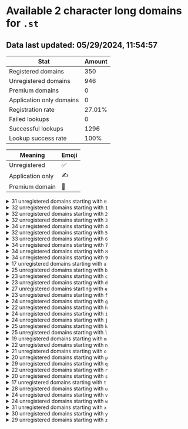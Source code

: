 # Available 2 character long domains for `.st`

## Data last updated: 05/29/2024, 11:54:57

|Stat|Amount|
|--|--|
|Registered domains|350|
|Unregistered domains|946|
|Premium domains|0|
|Application only domains|0|
|Registration rate|27.01%|
|Failed lookups|0|
|Successful lookups|1296|
|Lookup success rate|100%|


|Meaning|Emoji|
|--|--|
|Unregistered|:white_check_mark:|
|Application only|:writing_hand:|
|Premium domain|:gem:|

<details>
<summary>31 unregistered domains starting with <bold><code>0</code></bold></summary>

|Type|Domain|
|--|--|
|:white_check_mark:|`03.st`|
|:white_check_mark:|`05.st`|
|:white_check_mark:|`06.st`|
|:white_check_mark:|`07.st`|
|:white_check_mark:|`09.st`|
|:white_check_mark:|`0a.st`|
|:white_check_mark:|`0b.st`|
|:white_check_mark:|`0c.st`|
|:white_check_mark:|`0d.st`|
|:white_check_mark:|`0e.st`|
|:white_check_mark:|`0f.st`|
|:white_check_mark:|`0g.st`|
|:white_check_mark:|`0h.st`|
|:white_check_mark:|`0i.st`|
|:white_check_mark:|`0j.st`|
|:white_check_mark:|`0k.st`|
|:white_check_mark:|`0l.st`|
|:white_check_mark:|`0m.st`|
|:white_check_mark:|`0n.st`|
|:white_check_mark:|`0o.st`|
|:white_check_mark:|`0p.st`|
|:white_check_mark:|`0q.st`|
|:white_check_mark:|`0r.st`|
|:white_check_mark:|`0s.st`|
|:white_check_mark:|`0t.st`|
|:white_check_mark:|`0u.st`|
|:white_check_mark:|`0v.st`|
|:white_check_mark:|`0w.st`|
|:white_check_mark:|`0x.st`|
|:white_check_mark:|`0y.st`|
|:white_check_mark:|`0z.st`|
</details>
<details>
<summary>32 unregistered domains starting with <bold><code>1</code></bold></summary>

|Type|Domain|
|--|--|
|:white_check_mark:|`10.st`|
|:white_check_mark:|`11.st`|
|:white_check_mark:|`12.st`|
|:white_check_mark:|`14.st`|
|:white_check_mark:|`15.st`|
|:white_check_mark:|`17.st`|
|:white_check_mark:|`1a.st`|
|:white_check_mark:|`1b.st`|
|:white_check_mark:|`1c.st`|
|:white_check_mark:|`1d.st`|
|:white_check_mark:|`1e.st`|
|:white_check_mark:|`1f.st`|
|:white_check_mark:|`1g.st`|
|:white_check_mark:|`1h.st`|
|:white_check_mark:|`1i.st`|
|:white_check_mark:|`1j.st`|
|:white_check_mark:|`1k.st`|
|:white_check_mark:|`1l.st`|
|:white_check_mark:|`1m.st`|
|:white_check_mark:|`1n.st`|
|:white_check_mark:|`1o.st`|
|:white_check_mark:|`1p.st`|
|:white_check_mark:|`1q.st`|
|:white_check_mark:|`1r.st`|
|:white_check_mark:|`1s.st`|
|:white_check_mark:|`1t.st`|
|:white_check_mark:|`1u.st`|
|:white_check_mark:|`1v.st`|
|:white_check_mark:|`1w.st`|
|:white_check_mark:|`1x.st`|
|:white_check_mark:|`1y.st`|
|:white_check_mark:|`1z.st`|
</details>
<details>
<summary>32 unregistered domains starting with <bold><code>2</code></bold></summary>

|Type|Domain|
|--|--|
|:white_check_mark:|`22.st`|
|:white_check_mark:|`24.st`|
|:white_check_mark:|`25.st`|
|:white_check_mark:|`26.st`|
|:white_check_mark:|`27.st`|
|:white_check_mark:|`28.st`|
|:white_check_mark:|`29.st`|
|:white_check_mark:|`2a.st`|
|:white_check_mark:|`2b.st`|
|:white_check_mark:|`2c.st`|
|:white_check_mark:|`2d.st`|
|:white_check_mark:|`2f.st`|
|:white_check_mark:|`2g.st`|
|:white_check_mark:|`2h.st`|
|:white_check_mark:|`2i.st`|
|:white_check_mark:|`2j.st`|
|:white_check_mark:|`2k.st`|
|:white_check_mark:|`2l.st`|
|:white_check_mark:|`2m.st`|
|:white_check_mark:|`2n.st`|
|:white_check_mark:|`2o.st`|
|:white_check_mark:|`2p.st`|
|:white_check_mark:|`2q.st`|
|:white_check_mark:|`2r.st`|
|:white_check_mark:|`2s.st`|
|:white_check_mark:|`2t.st`|
|:white_check_mark:|`2u.st`|
|:white_check_mark:|`2v.st`|
|:white_check_mark:|`2w.st`|
|:white_check_mark:|`2x.st`|
|:white_check_mark:|`2y.st`|
|:white_check_mark:|`2z.st`|
</details>
<details>
<summary>32 unregistered domains starting with <bold><code>3</code></bold></summary>

|Type|Domain|
|--|--|
|:white_check_mark:|`31.st`|
|:white_check_mark:|`32.st`|
|:white_check_mark:|`33.st`|
|:white_check_mark:|`34.st`|
|:white_check_mark:|`35.st`|
|:white_check_mark:|`36.st`|
|:white_check_mark:|`37.st`|
|:white_check_mark:|`38.st`|
|:white_check_mark:|`39.st`|
|:white_check_mark:|`3a.st`|
|:white_check_mark:|`3b.st`|
|:white_check_mark:|`3c.st`|
|:white_check_mark:|`3e.st`|
|:white_check_mark:|`3f.st`|
|:white_check_mark:|`3g.st`|
|:white_check_mark:|`3h.st`|
|:white_check_mark:|`3i.st`|
|:white_check_mark:|`3j.st`|
|:white_check_mark:|`3l.st`|
|:white_check_mark:|`3n.st`|
|:white_check_mark:|`3o.st`|
|:white_check_mark:|`3p.st`|
|:white_check_mark:|`3q.st`|
|:white_check_mark:|`3r.st`|
|:white_check_mark:|`3s.st`|
|:white_check_mark:|`3t.st`|
|:white_check_mark:|`3u.st`|
|:white_check_mark:|`3v.st`|
|:white_check_mark:|`3w.st`|
|:white_check_mark:|`3x.st`|
|:white_check_mark:|`3y.st`|
|:white_check_mark:|`3z.st`|
</details>
<details>
<summary>34 unregistered domains starting with <bold><code>4</code></bold></summary>

|Type|Domain|
|--|--|
|:white_check_mark:|`42.st`|
|:white_check_mark:|`43.st`|
|:white_check_mark:|`44.st`|
|:white_check_mark:|`45.st`|
|:white_check_mark:|`46.st`|
|:white_check_mark:|`47.st`|
|:white_check_mark:|`48.st`|
|:white_check_mark:|`49.st`|
|:white_check_mark:|`4a.st`|
|:white_check_mark:|`4b.st`|
|:white_check_mark:|`4c.st`|
|:white_check_mark:|`4d.st`|
|:white_check_mark:|`4e.st`|
|:white_check_mark:|`4f.st`|
|:white_check_mark:|`4g.st`|
|:white_check_mark:|`4h.st`|
|:white_check_mark:|`4i.st`|
|:white_check_mark:|`4j.st`|
|:white_check_mark:|`4k.st`|
|:white_check_mark:|`4l.st`|
|:white_check_mark:|`4m.st`|
|:white_check_mark:|`4n.st`|
|:white_check_mark:|`4o.st`|
|:white_check_mark:|`4p.st`|
|:white_check_mark:|`4q.st`|
|:white_check_mark:|`4r.st`|
|:white_check_mark:|`4s.st`|
|:white_check_mark:|`4t.st`|
|:white_check_mark:|`4u.st`|
|:white_check_mark:|`4v.st`|
|:white_check_mark:|`4w.st`|
|:white_check_mark:|`4x.st`|
|:white_check_mark:|`4y.st`|
|:white_check_mark:|`4z.st`|
</details>
<details>
<summary>32 unregistered domains starting with <bold><code>5</code></bold></summary>

|Type|Domain|
|--|--|
|:white_check_mark:|`52.st`|
|:white_check_mark:|`53.st`|
|:white_check_mark:|`54.st`|
|:white_check_mark:|`55.st`|
|:white_check_mark:|`56.st`|
|:white_check_mark:|`57.st`|
|:white_check_mark:|`59.st`|
|:white_check_mark:|`5a.st`|
|:white_check_mark:|`5b.st`|
|:white_check_mark:|`5c.st`|
|:white_check_mark:|`5d.st`|
|:white_check_mark:|`5e.st`|
|:white_check_mark:|`5f.st`|
|:white_check_mark:|`5h.st`|
|:white_check_mark:|`5i.st`|
|:white_check_mark:|`5j.st`|
|:white_check_mark:|`5k.st`|
|:white_check_mark:|`5l.st`|
|:white_check_mark:|`5m.st`|
|:white_check_mark:|`5n.st`|
|:white_check_mark:|`5o.st`|
|:white_check_mark:|`5p.st`|
|:white_check_mark:|`5q.st`|
|:white_check_mark:|`5r.st`|
|:white_check_mark:|`5s.st`|
|:white_check_mark:|`5t.st`|
|:white_check_mark:|`5u.st`|
|:white_check_mark:|`5v.st`|
|:white_check_mark:|`5w.st`|
|:white_check_mark:|`5x.st`|
|:white_check_mark:|`5y.st`|
|:white_check_mark:|`5z.st`|
</details>
<details>
<summary>33 unregistered domains starting with <bold><code>6</code></bold></summary>

|Type|Domain|
|--|--|
|:white_check_mark:|`61.st`|
|:white_check_mark:|`62.st`|
|:white_check_mark:|`63.st`|
|:white_check_mark:|`64.st`|
|:white_check_mark:|`65.st`|
|:white_check_mark:|`66.st`|
|:white_check_mark:|`67.st`|
|:white_check_mark:|`6a.st`|
|:white_check_mark:|`6b.st`|
|:white_check_mark:|`6c.st`|
|:white_check_mark:|`6d.st`|
|:white_check_mark:|`6e.st`|
|:white_check_mark:|`6f.st`|
|:white_check_mark:|`6g.st`|
|:white_check_mark:|`6h.st`|
|:white_check_mark:|`6i.st`|
|:white_check_mark:|`6j.st`|
|:white_check_mark:|`6k.st`|
|:white_check_mark:|`6l.st`|
|:white_check_mark:|`6m.st`|
|:white_check_mark:|`6n.st`|
|:white_check_mark:|`6o.st`|
|:white_check_mark:|`6p.st`|
|:white_check_mark:|`6q.st`|
|:white_check_mark:|`6r.st`|
|:white_check_mark:|`6s.st`|
|:white_check_mark:|`6t.st`|
|:white_check_mark:|`6u.st`|
|:white_check_mark:|`6v.st`|
|:white_check_mark:|`6w.st`|
|:white_check_mark:|`6x.st`|
|:white_check_mark:|`6y.st`|
|:white_check_mark:|`6z.st`|
</details>
<details>
<summary>34 unregistered domains starting with <bold><code>7</code></bold></summary>

|Type|Domain|
|--|--|
|:white_check_mark:|`71.st`|
|:white_check_mark:|`72.st`|
|:white_check_mark:|`73.st`|
|:white_check_mark:|`74.st`|
|:white_check_mark:|`75.st`|
|:white_check_mark:|`76.st`|
|:white_check_mark:|`77.st`|
|:white_check_mark:|`79.st`|
|:white_check_mark:|`7a.st`|
|:white_check_mark:|`7b.st`|
|:white_check_mark:|`7c.st`|
|:white_check_mark:|`7d.st`|
|:white_check_mark:|`7e.st`|
|:white_check_mark:|`7f.st`|
|:white_check_mark:|`7g.st`|
|:white_check_mark:|`7h.st`|
|:white_check_mark:|`7i.st`|
|:white_check_mark:|`7j.st`|
|:white_check_mark:|`7k.st`|
|:white_check_mark:|`7l.st`|
|:white_check_mark:|`7m.st`|
|:white_check_mark:|`7n.st`|
|:white_check_mark:|`7o.st`|
|:white_check_mark:|`7p.st`|
|:white_check_mark:|`7q.st`|
|:white_check_mark:|`7r.st`|
|:white_check_mark:|`7s.st`|
|:white_check_mark:|`7t.st`|
|:white_check_mark:|`7u.st`|
|:white_check_mark:|`7v.st`|
|:white_check_mark:|`7w.st`|
|:white_check_mark:|`7x.st`|
|:white_check_mark:|`7y.st`|
|:white_check_mark:|`7z.st`|
</details>
<details>
<summary>34 unregistered domains starting with <bold><code>8</code></bold></summary>

|Type|Domain|
|--|--|
|:white_check_mark:|`81.st`|
|:white_check_mark:|`82.st`|
|:white_check_mark:|`83.st`|
|:white_check_mark:|`84.st`|
|:white_check_mark:|`85.st`|
|:white_check_mark:|`86.st`|
|:white_check_mark:|`87.st`|
|:white_check_mark:|`89.st`|
|:white_check_mark:|`8a.st`|
|:white_check_mark:|`8b.st`|
|:white_check_mark:|`8c.st`|
|:white_check_mark:|`8d.st`|
|:white_check_mark:|`8e.st`|
|:white_check_mark:|`8f.st`|
|:white_check_mark:|`8g.st`|
|:white_check_mark:|`8h.st`|
|:white_check_mark:|`8i.st`|
|:white_check_mark:|`8j.st`|
|:white_check_mark:|`8k.st`|
|:white_check_mark:|`8l.st`|
|:white_check_mark:|`8m.st`|
|:white_check_mark:|`8n.st`|
|:white_check_mark:|`8o.st`|
|:white_check_mark:|`8p.st`|
|:white_check_mark:|`8q.st`|
|:white_check_mark:|`8r.st`|
|:white_check_mark:|`8s.st`|
|:white_check_mark:|`8t.st`|
|:white_check_mark:|`8u.st`|
|:white_check_mark:|`8v.st`|
|:white_check_mark:|`8w.st`|
|:white_check_mark:|`8x.st`|
|:white_check_mark:|`8y.st`|
|:white_check_mark:|`8z.st`|
</details>
<details>
<summary>34 unregistered domains starting with <bold><code>9</code></bold></summary>

|Type|Domain|
|--|--|
|:white_check_mark:|`91.st`|
|:white_check_mark:|`92.st`|
|:white_check_mark:|`93.st`|
|:white_check_mark:|`94.st`|
|:white_check_mark:|`95.st`|
|:white_check_mark:|`96.st`|
|:white_check_mark:|`97.st`|
|:white_check_mark:|`99.st`|
|:white_check_mark:|`9a.st`|
|:white_check_mark:|`9b.st`|
|:white_check_mark:|`9c.st`|
|:white_check_mark:|`9d.st`|
|:white_check_mark:|`9e.st`|
|:white_check_mark:|`9f.st`|
|:white_check_mark:|`9g.st`|
|:white_check_mark:|`9h.st`|
|:white_check_mark:|`9i.st`|
|:white_check_mark:|`9j.st`|
|:white_check_mark:|`9k.st`|
|:white_check_mark:|`9l.st`|
|:white_check_mark:|`9m.st`|
|:white_check_mark:|`9n.st`|
|:white_check_mark:|`9o.st`|
|:white_check_mark:|`9p.st`|
|:white_check_mark:|`9q.st`|
|:white_check_mark:|`9r.st`|
|:white_check_mark:|`9s.st`|
|:white_check_mark:|`9t.st`|
|:white_check_mark:|`9u.st`|
|:white_check_mark:|`9v.st`|
|:white_check_mark:|`9w.st`|
|:white_check_mark:|`9x.st`|
|:white_check_mark:|`9y.st`|
|:white_check_mark:|`9z.st`|
</details>
<details>
<summary>17 unregistered domains starting with <bold><code>a</code></bold></summary>

|Type|Domain|
|--|--|
|:white_check_mark:|`a0.st`|
|:white_check_mark:|`a2.st`|
|:white_check_mark:|`a3.st`|
|:white_check_mark:|`a4.st`|
|:white_check_mark:|`a5.st`|
|:white_check_mark:|`a6.st`|
|:white_check_mark:|`a7.st`|
|:white_check_mark:|`a8.st`|
|:white_check_mark:|`a9.st`|
|:white_check_mark:|`ae.st`|
|:white_check_mark:|`ah.st`|
|:white_check_mark:|`ak.st`|
|:white_check_mark:|`am.st`|
|:white_check_mark:|`an.st`|
|:white_check_mark:|`aq.st`|
|:white_check_mark:|`aw.st`|
|:white_check_mark:|`ay.st`|
</details>
<details>
<summary>25 unregistered domains starting with <bold><code>b</code></bold></summary>

|Type|Domain|
|--|--|
|:white_check_mark:|`b0.st`|
|:white_check_mark:|`b1.st`|
|:white_check_mark:|`b3.st`|
|:white_check_mark:|`b4.st`|
|:white_check_mark:|`b5.st`|
|:white_check_mark:|`b6.st`|
|:white_check_mark:|`b7.st`|
|:white_check_mark:|`b8.st`|
|:white_check_mark:|`b9.st`|
|:white_check_mark:|`bd.st`|
|:white_check_mark:|`bf.st`|
|:white_check_mark:|`bg.st`|
|:white_check_mark:|`bh.st`|
|:white_check_mark:|`bj.st`|
|:white_check_mark:|`bk.st`|
|:white_check_mark:|`bm.st`|
|:white_check_mark:|`bn.st`|
|:white_check_mark:|`bp.st`|
|:white_check_mark:|`bq.st`|
|:white_check_mark:|`bs.st`|
|:white_check_mark:|`bt.st`|
|:white_check_mark:|`bv.st`|
|:white_check_mark:|`bw.st`|
|:white_check_mark:|`bx.st`|
|:white_check_mark:|`bz.st`|
</details>
<details>
<summary>23 unregistered domains starting with <bold><code>c</code></bold></summary>

|Type|Domain|
|--|--|
|:white_check_mark:|`c0.st`|
|:white_check_mark:|`c1.st`|
|:white_check_mark:|`c2.st`|
|:white_check_mark:|`c3.st`|
|:white_check_mark:|`c4.st`|
|:white_check_mark:|`c5.st`|
|:white_check_mark:|`c6.st`|
|:white_check_mark:|`c7.st`|
|:white_check_mark:|`c8.st`|
|:white_check_mark:|`c9.st`|
|:white_check_mark:|`cb.st`|
|:white_check_mark:|`cg.st`|
|:white_check_mark:|`ci.st`|
|:white_check_mark:|`cj.st`|
|:white_check_mark:|`ck.st`|
|:white_check_mark:|`cm.st`|
|:white_check_mark:|`cq.st`|
|:white_check_mark:|`cr.st`|
|:white_check_mark:|`cs.st`|
|:white_check_mark:|`cv.st`|
|:white_check_mark:|`cx.st`|
|:white_check_mark:|`cy.st`|
|:white_check_mark:|`cz.st`|
</details>
<details>
<summary>23 unregistered domains starting with <bold><code>d</code></bold></summary>

|Type|Domain|
|--|--|
|:white_check_mark:|`d0.st`|
|:white_check_mark:|`d1.st`|
|:white_check_mark:|`d2.st`|
|:white_check_mark:|`d3.st`|
|:white_check_mark:|`d4.st`|
|:white_check_mark:|`d5.st`|
|:white_check_mark:|`d6.st`|
|:white_check_mark:|`d7.st`|
|:white_check_mark:|`d8.st`|
|:white_check_mark:|`d9.st`|
|:white_check_mark:|`db.st`|
|:white_check_mark:|`df.st`|
|:white_check_mark:|`dh.st`|
|:white_check_mark:|`dk.st`|
|:white_check_mark:|`dl.st`|
|:white_check_mark:|`dm.st`|
|:white_check_mark:|`dp.st`|
|:white_check_mark:|`dq.st`|
|:white_check_mark:|`dr.st`|
|:white_check_mark:|`dt.st`|
|:white_check_mark:|`dv.st`|
|:white_check_mark:|`dw.st`|
|:white_check_mark:|`dz.st`|
</details>
<details>
<summary>27 unregistered domains starting with <bold><code>e</code></bold></summary>

|Type|Domain|
|--|--|
|:white_check_mark:|`e0.st`|
|:white_check_mark:|`e1.st`|
|:white_check_mark:|`e2.st`|
|:white_check_mark:|`e3.st`|
|:white_check_mark:|`e4.st`|
|:white_check_mark:|`e5.st`|
|:white_check_mark:|`e6.st`|
|:white_check_mark:|`e7.st`|
|:white_check_mark:|`e8.st`|
|:white_check_mark:|`e9.st`|
|:white_check_mark:|`eb.st`|
|:white_check_mark:|`ed.st`|
|:white_check_mark:|`ef.st`|
|:white_check_mark:|`eg.st`|
|:white_check_mark:|`eh.st`|
|:white_check_mark:|`ei.st`|
|:white_check_mark:|`ej.st`|
|:white_check_mark:|`ek.st`|
|:white_check_mark:|`em.st`|
|:white_check_mark:|`en.st`|
|:white_check_mark:|`eo.st`|
|:white_check_mark:|`ep.st`|
|:white_check_mark:|`eq.st`|
|:white_check_mark:|`er.st`|
|:white_check_mark:|`et.st`|
|:white_check_mark:|`ew.st`|
|:white_check_mark:|`ey.st`|
</details>
<details>
<summary>23 unregistered domains starting with <bold><code>f</code></bold></summary>

|Type|Domain|
|--|--|
|:white_check_mark:|`f0.st`|
|:white_check_mark:|`f1.st`|
|:white_check_mark:|`f2.st`|
|:white_check_mark:|`f3.st`|
|:white_check_mark:|`f5.st`|
|:white_check_mark:|`f6.st`|
|:white_check_mark:|`f7.st`|
|:white_check_mark:|`f8.st`|
|:white_check_mark:|`f9.st`|
|:white_check_mark:|`fc.st`|
|:white_check_mark:|`fd.st`|
|:white_check_mark:|`fg.st`|
|:white_check_mark:|`fh.st`|
|:white_check_mark:|`fj.st`|
|:white_check_mark:|`fk.st`|
|:white_check_mark:|`fl.st`|
|:white_check_mark:|`fn.st`|
|:white_check_mark:|`fp.st`|
|:white_check_mark:|`fq.st`|
|:white_check_mark:|`ft.st`|
|:white_check_mark:|`fv.st`|
|:white_check_mark:|`fw.st`|
|:white_check_mark:|`fz.st`|
</details>
<details>
<summary>24 unregistered domains starting with <bold><code>g</code></bold></summary>

|Type|Domain|
|--|--|
|:white_check_mark:|`g0.st`|
|:white_check_mark:|`g2.st`|
|:white_check_mark:|`g3.st`|
|:white_check_mark:|`g4.st`|
|:white_check_mark:|`g5.st`|
|:white_check_mark:|`g6.st`|
|:white_check_mark:|`g7.st`|
|:white_check_mark:|`g8.st`|
|:white_check_mark:|`g9.st`|
|:white_check_mark:|`gb.st`|
|:white_check_mark:|`gc.st`|
|:white_check_mark:|`gf.st`|
|:white_check_mark:|`gj.st`|
|:white_check_mark:|`gk.st`|
|:white_check_mark:|`gl.st`|
|:white_check_mark:|`gn.st`|
|:white_check_mark:|`gp.st`|
|:white_check_mark:|`gq.st`|
|:white_check_mark:|`gr.st`|
|:white_check_mark:|`gs.st`|
|:white_check_mark:|`gt.st`|
|:white_check_mark:|`gw.st`|
|:white_check_mark:|`gx.st`|
|:white_check_mark:|`gz.st`|
</details>
<details>
<summary>22 unregistered domains starting with <bold><code>h</code></bold></summary>

|Type|Domain|
|--|--|
|:white_check_mark:|`h1.st`|
|:white_check_mark:|`h2.st`|
|:white_check_mark:|`h3.st`|
|:white_check_mark:|`h4.st`|
|:white_check_mark:|`h5.st`|
|:white_check_mark:|`h6.st`|
|:white_check_mark:|`h7.st`|
|:white_check_mark:|`h8.st`|
|:white_check_mark:|`h9.st`|
|:white_check_mark:|`hb.st`|
|:white_check_mark:|`hc.st`|
|:white_check_mark:|`he.st`|
|:white_check_mark:|`hf.st`|
|:white_check_mark:|`hl.st`|
|:white_check_mark:|`hn.st`|
|:white_check_mark:|`hp.st`|
|:white_check_mark:|`hq.st`|
|:white_check_mark:|`hs.st`|
|:white_check_mark:|`ht.st`|
|:white_check_mark:|`hu.st`|
|:white_check_mark:|`hv.st`|
|:white_check_mark:|`hx.st`|
</details>
<details>
<summary>24 unregistered domains starting with <bold><code>i</code></bold></summary>

|Type|Domain|
|--|--|
|:white_check_mark:|`i0.st`|
|:white_check_mark:|`i1.st`|
|:white_check_mark:|`i2.st`|
|:white_check_mark:|`i3.st`|
|:white_check_mark:|`i4.st`|
|:white_check_mark:|`i5.st`|
|:white_check_mark:|`i6.st`|
|:white_check_mark:|`i7.st`|
|:white_check_mark:|`i8.st`|
|:white_check_mark:|`i9.st`|
|:white_check_mark:|`ia.st`|
|:white_check_mark:|`ib.st`|
|:white_check_mark:|`ic.st`|
|:white_check_mark:|`ih.st`|
|:white_check_mark:|`ij.st`|
|:white_check_mark:|`ik.st`|
|:white_check_mark:|`il.st`|
|:white_check_mark:|`ir.st`|
|:white_check_mark:|`is.st`|
|:white_check_mark:|`iu.st`|
|:white_check_mark:|`iv.st`|
|:white_check_mark:|`ix.st`|
|:white_check_mark:|`iy.st`|
|:white_check_mark:|`iz.st`|
</details>
<details>
<summary>24 unregistered domains starting with <bold><code>j</code></bold></summary>

|Type|Domain|
|--|--|
|:white_check_mark:|`j0.st`|
|:white_check_mark:|`j2.st`|
|:white_check_mark:|`j3.st`|
|:white_check_mark:|`j4.st`|
|:white_check_mark:|`j5.st`|
|:white_check_mark:|`j6.st`|
|:white_check_mark:|`j7.st`|
|:white_check_mark:|`j8.st`|
|:white_check_mark:|`j9.st`|
|:white_check_mark:|`ja.st`|
|:white_check_mark:|`jc.st`|
|:white_check_mark:|`jf.st`|
|:white_check_mark:|`jg.st`|
|:white_check_mark:|`jh.st`|
|:white_check_mark:|`jk.st`|
|:white_check_mark:|`jl.st`|
|:white_check_mark:|`jm.st`|
|:white_check_mark:|`jn.st`|
|:white_check_mark:|`jq.st`|
|:white_check_mark:|`jt.st`|
|:white_check_mark:|`jv.st`|
|:white_check_mark:|`jx.st`|
|:white_check_mark:|`jy.st`|
|:white_check_mark:|`jz.st`|
</details>
<details>
<summary>25 unregistered domains starting with <bold><code>k</code></bold></summary>

|Type|Domain|
|--|--|
|:white_check_mark:|`k0.st`|
|:white_check_mark:|`k1.st`|
|:white_check_mark:|`k2.st`|
|:white_check_mark:|`k3.st`|
|:white_check_mark:|`k4.st`|
|:white_check_mark:|`k5.st`|
|:white_check_mark:|`k6.st`|
|:white_check_mark:|`k7.st`|
|:white_check_mark:|`k8.st`|
|:white_check_mark:|`k9.st`|
|:white_check_mark:|`kb.st`|
|:white_check_mark:|`kc.st`|
|:white_check_mark:|`ke.st`|
|:white_check_mark:|`kf.st`|
|:white_check_mark:|`kh.st`|
|:white_check_mark:|`kj.st`|
|:white_check_mark:|`kk.st`|
|:white_check_mark:|`kl.st`|
|:white_check_mark:|`km.st`|
|:white_check_mark:|`kp.st`|
|:white_check_mark:|`kq.st`|
|:white_check_mark:|`kt.st`|
|:white_check_mark:|`ku.st`|
|:white_check_mark:|`kx.st`|
|:white_check_mark:|`kz.st`|
</details>
<details>
<summary>25 unregistered domains starting with <bold><code>l</code></bold></summary>

|Type|Domain|
|--|--|
|:white_check_mark:|`l0.st`|
|:white_check_mark:|`l1.st`|
|:white_check_mark:|`l2.st`|
|:white_check_mark:|`l3.st`|
|:white_check_mark:|`l4.st`|
|:white_check_mark:|`l5.st`|
|:white_check_mark:|`l6.st`|
|:white_check_mark:|`l7.st`|
|:white_check_mark:|`l8.st`|
|:white_check_mark:|`l9.st`|
|:white_check_mark:|`lb.st`|
|:white_check_mark:|`ld.st`|
|:white_check_mark:|`lf.st`|
|:white_check_mark:|`lg.st`|
|:white_check_mark:|`lh.st`|
|:white_check_mark:|`lj.st`|
|:white_check_mark:|`lk.st`|
|:white_check_mark:|`lm.st`|
|:white_check_mark:|`lp.st`|
|:white_check_mark:|`lq.st`|
|:white_check_mark:|`lr.st`|
|:white_check_mark:|`lv.st`|
|:white_check_mark:|`lw.st`|
|:white_check_mark:|`lx.st`|
|:white_check_mark:|`lz.st`|
</details>
<details>
<summary>19 unregistered domains starting with <bold><code>m</code></bold></summary>

|Type|Domain|
|--|--|
|:white_check_mark:|`m0.st`|
|:white_check_mark:|`m1.st`|
|:white_check_mark:|`m2.st`|
|:white_check_mark:|`m3.st`|
|:white_check_mark:|`m4.st`|
|:white_check_mark:|`m5.st`|
|:white_check_mark:|`m6.st`|
|:white_check_mark:|`m7.st`|
|:white_check_mark:|`m8.st`|
|:white_check_mark:|`m9.st`|
|:white_check_mark:|`mb.st`|
|:white_check_mark:|`mf.st`|
|:white_check_mark:|`mg.st`|
|:white_check_mark:|`mh.st`|
|:white_check_mark:|`mp.st`|
|:white_check_mark:|`ms.st`|
|:white_check_mark:|`mt.st`|
|:white_check_mark:|`mw.st`|
|:white_check_mark:|`mz.st`|
</details>
<details>
<summary>22 unregistered domains starting with <bold><code>n</code></bold></summary>

|Type|Domain|
|--|--|
|:white_check_mark:|`n0.st`|
|:white_check_mark:|`n1.st`|
|:white_check_mark:|`n2.st`|
|:white_check_mark:|`n3.st`|
|:white_check_mark:|`n4.st`|
|:white_check_mark:|`n5.st`|
|:white_check_mark:|`n6.st`|
|:white_check_mark:|`n7.st`|
|:white_check_mark:|`n8.st`|
|:white_check_mark:|`n9.st`|
|:white_check_mark:|`nb.st`|
|:white_check_mark:|`nf.st`|
|:white_check_mark:|`ng.st`|
|:white_check_mark:|`nk.st`|
|:white_check_mark:|`nm.st`|
|:white_check_mark:|`nn.st`|
|:white_check_mark:|`np.st`|
|:white_check_mark:|`nt.st`|
|:white_check_mark:|`nu.st`|
|:white_check_mark:|`nw.st`|
|:white_check_mark:|`ny.st`|
|:white_check_mark:|`nz.st`|
</details>
<details>
<summary>21 unregistered domains starting with <bold><code>o</code></bold></summary>

|Type|Domain|
|--|--|
|:white_check_mark:|`o0.st`|
|:white_check_mark:|`o1.st`|
|:white_check_mark:|`o2.st`|
|:white_check_mark:|`o3.st`|
|:white_check_mark:|`o4.st`|
|:white_check_mark:|`o5.st`|
|:white_check_mark:|`o6.st`|
|:white_check_mark:|`o7.st`|
|:white_check_mark:|`o8.st`|
|:white_check_mark:|`o9.st`|
|:white_check_mark:|`oa.st`|
|:white_check_mark:|`oc.st`|
|:white_check_mark:|`od.st`|
|:white_check_mark:|`of.st`|
|:white_check_mark:|`og.st`|
|:white_check_mark:|`oh.st`|
|:white_check_mark:|`oj.st`|
|:white_check_mark:|`om.st`|
|:white_check_mark:|`oq.st`|
|:white_check_mark:|`or.st`|
|:white_check_mark:|`ot.st`|
</details>
<details>
<summary>20 unregistered domains starting with <bold><code>p</code></bold></summary>

|Type|Domain|
|--|--|
|:white_check_mark:|`p0.st`|
|:white_check_mark:|`p2.st`|
|:white_check_mark:|`p3.st`|
|:white_check_mark:|`p4.st`|
|:white_check_mark:|`p5.st`|
|:white_check_mark:|`p6.st`|
|:white_check_mark:|`p7.st`|
|:white_check_mark:|`p8.st`|
|:white_check_mark:|`p9.st`|
|:white_check_mark:|`pb.st`|
|:white_check_mark:|`pf.st`|
|:white_check_mark:|`pg.st`|
|:white_check_mark:|`pj.st`|
|:white_check_mark:|`pn.st`|
|:white_check_mark:|`pq.st`|
|:white_check_mark:|`pt.st`|
|:white_check_mark:|`pu.st`|
|:white_check_mark:|`pv.st`|
|:white_check_mark:|`py.st`|
|:white_check_mark:|`pz.st`|
</details>
<details>
<summary>29 unregistered domains starting with <bold><code>q</code></bold></summary>

|Type|Domain|
|--|--|
|:white_check_mark:|`q0.st`|
|:white_check_mark:|`q1.st`|
|:white_check_mark:|`q2.st`|
|:white_check_mark:|`q3.st`|
|:white_check_mark:|`q4.st`|
|:white_check_mark:|`q5.st`|
|:white_check_mark:|`q6.st`|
|:white_check_mark:|`q7.st`|
|:white_check_mark:|`q8.st`|
|:white_check_mark:|`q9.st`|
|:white_check_mark:|`qb.st`|
|:white_check_mark:|`qd.st`|
|:white_check_mark:|`qe.st`|
|:white_check_mark:|`qf.st`|
|:white_check_mark:|`qg.st`|
|:white_check_mark:|`qh.st`|
|:white_check_mark:|`qi.st`|
|:white_check_mark:|`qj.st`|
|:white_check_mark:|`qk.st`|
|:white_check_mark:|`ql.st`|
|:white_check_mark:|`qm.st`|
|:white_check_mark:|`qn.st`|
|:white_check_mark:|`qo.st`|
|:white_check_mark:|`qp.st`|
|:white_check_mark:|`qu.st`|
|:white_check_mark:|`qv.st`|
|:white_check_mark:|`qx.st`|
|:white_check_mark:|`qy.st`|
|:white_check_mark:|`qz.st`|
</details>
<details>
<summary>22 unregistered domains starting with <bold><code>r</code></bold></summary>

|Type|Domain|
|--|--|
|:white_check_mark:|`r0.st`|
|:white_check_mark:|`r1.st`|
|:white_check_mark:|`r2.st`|
|:white_check_mark:|`r4.st`|
|:white_check_mark:|`r5.st`|
|:white_check_mark:|`r6.st`|
|:white_check_mark:|`r7.st`|
|:white_check_mark:|`r8.st`|
|:white_check_mark:|`r9.st`|
|:white_check_mark:|`rb.st`|
|:white_check_mark:|`rc.st`|
|:white_check_mark:|`rg.st`|
|:white_check_mark:|`rj.st`|
|:white_check_mark:|`rk.st`|
|:white_check_mark:|`rl.st`|
|:white_check_mark:|`rn.st`|
|:white_check_mark:|`rp.st`|
|:white_check_mark:|`rq.st`|
|:white_check_mark:|`rs.st`|
|:white_check_mark:|`rt.st`|
|:white_check_mark:|`ry.st`|
|:white_check_mark:|`rz.st`|
</details>
<details>
<summary>20 unregistered domains starting with <bold><code>s</code></bold></summary>

|Type|Domain|
|--|--|
|:white_check_mark:|`s0.st`|
|:white_check_mark:|`s1.st`|
|:white_check_mark:|`s2.st`|
|:white_check_mark:|`s3.st`|
|:white_check_mark:|`s4.st`|
|:white_check_mark:|`s5.st`|
|:white_check_mark:|`s6.st`|
|:white_check_mark:|`s7.st`|
|:white_check_mark:|`s8.st`|
|:white_check_mark:|`s9.st`|
|:white_check_mark:|`sa.st`|
|:white_check_mark:|`sj.st`|
|:white_check_mark:|`sk.st`|
|:white_check_mark:|`sp.st`|
|:white_check_mark:|`sq.st`|
|:white_check_mark:|`sr.st`|
|:white_check_mark:|`su.st`|
|:white_check_mark:|`sw.st`|
|:white_check_mark:|`sx.st`|
|:white_check_mark:|`sz.st`|
</details>
<details>
<summary>17 unregistered domains starting with <bold><code>t</code></bold></summary>

|Type|Domain|
|--|--|
|:white_check_mark:|`t0.st`|
|:white_check_mark:|`t1.st`|
|:white_check_mark:|`t2.st`|
|:white_check_mark:|`t3.st`|
|:white_check_mark:|`t4.st`|
|:white_check_mark:|`t6.st`|
|:white_check_mark:|`t7.st`|
|:white_check_mark:|`t8.st`|
|:white_check_mark:|`t9.st`|
|:white_check_mark:|`tb.st`|
|:white_check_mark:|`td.st`|
|:white_check_mark:|`tf.st`|
|:white_check_mark:|`tk.st`|
|:white_check_mark:|`tl.st`|
|:white_check_mark:|`tm.st`|
|:white_check_mark:|`tn.st`|
|:white_check_mark:|`tq.st`|
</details>
<details>
<summary>28 unregistered domains starting with <bold><code>u</code></bold></summary>

|Type|Domain|
|--|--|
|:white_check_mark:|`u0.st`|
|:white_check_mark:|`u2.st`|
|:white_check_mark:|`u3.st`|
|:white_check_mark:|`u4.st`|
|:white_check_mark:|`u5.st`|
|:white_check_mark:|`u6.st`|
|:white_check_mark:|`u7.st`|
|:white_check_mark:|`u8.st`|
|:white_check_mark:|`u9.st`|
|:white_check_mark:|`ua.st`|
|:white_check_mark:|`ub.st`|
|:white_check_mark:|`uc.st`|
|:white_check_mark:|`ud.st`|
|:white_check_mark:|`ue.st`|
|:white_check_mark:|`uf.st`|
|:white_check_mark:|`ug.st`|
|:white_check_mark:|`uh.st`|
|:white_check_mark:|`ui.st`|
|:white_check_mark:|`uj.st`|
|:white_check_mark:|`ul.st`|
|:white_check_mark:|`um.st`|
|:white_check_mark:|`uo.st`|
|:white_check_mark:|`uq.st`|
|:white_check_mark:|`ur.st`|
|:white_check_mark:|`ut.st`|
|:white_check_mark:|`uw.st`|
|:white_check_mark:|`uy.st`|
|:white_check_mark:|`uz.st`|
</details>
<details>
<summary>24 unregistered domains starting with <bold><code>v</code></bold></summary>

|Type|Domain|
|--|--|
|:white_check_mark:|`v0.st`|
|:white_check_mark:|`v1.st`|
|:white_check_mark:|`v2.st`|
|:white_check_mark:|`v3.st`|
|:white_check_mark:|`v4.st`|
|:white_check_mark:|`v5.st`|
|:white_check_mark:|`v7.st`|
|:white_check_mark:|`v8.st`|
|:white_check_mark:|`v9.st`|
|:white_check_mark:|`vb.st`|
|:white_check_mark:|`vf.st`|
|:white_check_mark:|`vg.st`|
|:white_check_mark:|`vh.st`|
|:white_check_mark:|`vj.st`|
|:white_check_mark:|`vk.st`|
|:white_check_mark:|`vl.st`|
|:white_check_mark:|`vm.st`|
|:white_check_mark:|`vp.st`|
|:white_check_mark:|`vq.st`|
|:white_check_mark:|`vs.st`|
|:white_check_mark:|`vt.st`|
|:white_check_mark:|`vu.st`|
|:white_check_mark:|`vy.st`|
|:white_check_mark:|`vz.st`|
</details>
<details>
<summary>24 unregistered domains starting with <bold><code>w</code></bold></summary>

|Type|Domain|
|--|--|
|:white_check_mark:|`w0.st`|
|:white_check_mark:|`w1.st`|
|:white_check_mark:|`w2.st`|
|:white_check_mark:|`w4.st`|
|:white_check_mark:|`w5.st`|
|:white_check_mark:|`w6.st`|
|:white_check_mark:|`w7.st`|
|:white_check_mark:|`w8.st`|
|:white_check_mark:|`w9.st`|
|:white_check_mark:|`wb.st`|
|:white_check_mark:|`wd.st`|
|:white_check_mark:|`wg.st`|
|:white_check_mark:|`wh.st`|
|:white_check_mark:|`wj.st`|
|:white_check_mark:|`wk.st`|
|:white_check_mark:|`wo.st`|
|:white_check_mark:|`wp.st`|
|:white_check_mark:|`wq.st`|
|:white_check_mark:|`wr.st`|
|:white_check_mark:|`wt.st`|
|:white_check_mark:|`wu.st`|
|:white_check_mark:|`wv.st`|
|:white_check_mark:|`wy.st`|
|:white_check_mark:|`wz.st`|
</details>
<details>
<summary>31 unregistered domains starting with <bold><code>x</code></bold></summary>

|Type|Domain|
|--|--|
|:white_check_mark:|`x0.st`|
|:white_check_mark:|`x1.st`|
|:white_check_mark:|`x2.st`|
|:white_check_mark:|`x3.st`|
|:white_check_mark:|`x4.st`|
|:white_check_mark:|`x5.st`|
|:white_check_mark:|`x6.st`|
|:white_check_mark:|`x7.st`|
|:white_check_mark:|`x8.st`|
|:white_check_mark:|`x9.st`|
|:white_check_mark:|`xa.st`|
|:white_check_mark:|`xb.st`|
|:white_check_mark:|`xc.st`|
|:white_check_mark:|`xd.st`|
|:white_check_mark:|`xf.st`|
|:white_check_mark:|`xg.st`|
|:white_check_mark:|`xh.st`|
|:white_check_mark:|`xj.st`|
|:white_check_mark:|`xk.st`|
|:white_check_mark:|`xl.st`|
|:white_check_mark:|`xm.st`|
|:white_check_mark:|`xn.st`|
|:white_check_mark:|`xp.st`|
|:white_check_mark:|`xq.st`|
|:white_check_mark:|`xr.st`|
|:white_check_mark:|`xs.st`|
|:white_check_mark:|`xt.st`|
|:white_check_mark:|`xu.st`|
|:white_check_mark:|`xv.st`|
|:white_check_mark:|`xw.st`|
|:white_check_mark:|`xz.st`|
</details>
<details>
<summary>30 unregistered domains starting with <bold><code>y</code></bold></summary>

|Type|Domain|
|--|--|
|:white_check_mark:|`y0.st`|
|:white_check_mark:|`y1.st`|
|:white_check_mark:|`y2.st`|
|:white_check_mark:|`y3.st`|
|:white_check_mark:|`y4.st`|
|:white_check_mark:|`y5.st`|
|:white_check_mark:|`y6.st`|
|:white_check_mark:|`y7.st`|
|:white_check_mark:|`y8.st`|
|:white_check_mark:|`y9.st`|
|:white_check_mark:|`yb.st`|
|:white_check_mark:|`yc.st`|
|:white_check_mark:|`yd.st`|
|:white_check_mark:|`ye.st`|
|:white_check_mark:|`yf.st`|
|:white_check_mark:|`yg.st`|
|:white_check_mark:|`yh.st`|
|:white_check_mark:|`yi.st`|
|:white_check_mark:|`yj.st`|
|:white_check_mark:|`yl.st`|
|:white_check_mark:|`yn.st`|
|:white_check_mark:|`yo.st`|
|:white_check_mark:|`yp.st`|
|:white_check_mark:|`yq.st`|
|:white_check_mark:|`yr.st`|
|:white_check_mark:|`yt.st`|
|:white_check_mark:|`yu.st`|
|:white_check_mark:|`yv.st`|
|:white_check_mark:|`yw.st`|
|:white_check_mark:|`yz.st`|
</details>
<details>
<summary>29 unregistered domains starting with <bold><code>z</code></bold></summary>

|Type|Domain|
|--|--|
|:white_check_mark:|`z0.st`|
|:white_check_mark:|`z1.st`|
|:white_check_mark:|`z2.st`|
|:white_check_mark:|`z4.st`|
|:white_check_mark:|`z5.st`|
|:white_check_mark:|`z6.st`|
|:white_check_mark:|`z7.st`|
|:white_check_mark:|`z8.st`|
|:white_check_mark:|`z9.st`|
|:white_check_mark:|`zb.st`|
|:white_check_mark:|`zc.st`|
|:white_check_mark:|`zd.st`|
|:white_check_mark:|`zg.st`|
|:white_check_mark:|`zh.st`|
|:white_check_mark:|`zi.st`|
|:white_check_mark:|`zj.st`|
|:white_check_mark:|`zk.st`|
|:white_check_mark:|`zl.st`|
|:white_check_mark:|`zm.st`|
|:white_check_mark:|`zn.st`|
|:white_check_mark:|`zo.st`|
|:white_check_mark:|`zp.st`|
|:white_check_mark:|`zq.st`|
|:white_check_mark:|`zs.st`|
|:white_check_mark:|`zt.st`|
|:white_check_mark:|`zv.st`|
|:white_check_mark:|`zw.st`|
|:white_check_mark:|`zx.st`|
|:white_check_mark:|`zy.st`|
</details>